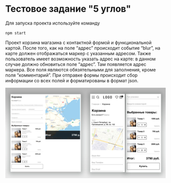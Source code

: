 # Тестовое задание "5 углов"

Для запуска проекта используйте команду
```
npm start
```

Проект корзина магазина с контактной формой и функциональной картой.
После того, как на поле “адрес” происходит событие “blur”,  на карте должен отображаться маркер с указанным адресом.
Также пользователь имеет возможность указать адрес на карте: в данном случае должно обновиться поле “адрес”. Там появляется адрес маркера.
Все  поля являются обязятельными для заполнения, кроме поля “комментарий”.
При отправке формы происходит сбор информации со всех полей и форматированы в формат json.


![cart](/preview.jpg)

